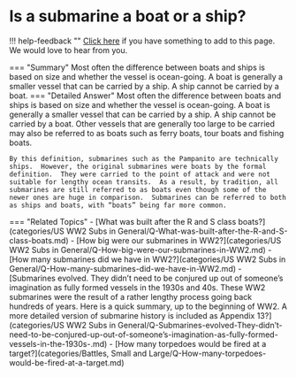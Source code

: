 # Is a submarine a boat or a ship?

!!! help-feedback ""
    [Click here](https://replace.md) if you have something to add to this page. We would love to hear from you.

=== "Summary"
    Most often the difference between boats and ships is based on size and whether the vessel is ocean-going. A boat is generally a smaller vessel that can be carried by a ship. A ship cannot be carried by a boat.
=== "Detailed Answer"
    Most often the difference between boats and ships is based on size and whether the vessel is ocean-going.  A boat is generally a smaller vessel that can be carried by a ship.  A ship cannot be carried by a boat.  Other vessels that are generally too large to be carried may also be referred to as boats such as ferry boats, tour boats and fishing boats.

    By this definition, submarines such as the Pampanito are technically ships.  However, the original submarines were boats by the formal definition.  They were carried to the point of attack and were not suitable for lengthy ocean transits.  As a result, by tradition, all submarines are still referred to as boats even though some of the newer ones are huge in comparison.  Submarines can be referred to both as ships and boats, with “boats” being far more common.
=== "Related Topics"
    - [What was built after the R and S class boats?](categories/US WW2 Subs in General/Q-What-was-built-after-the-R-and-S-class-boats.md)
    - [How big were our submarines in WW2?](categories/US WW2 Subs in General/Q-How-big-were-our-submarines-in-WW2.md)
    - [How many submarines did we have in WW2?](categories/US WW2 Subs in General/Q-How-many-submarines-did-we-have-in-WW2.md)
    - [Submarines evolved.  They didn’t need to be conjured up out of someone’s imagination as fully formed vessels in the 1930s and 40s.  These WW2 submarines were the result of a rather lengthy process going back hundreds of years.  Here is a quick summary, up to the beginning of WW2.  A more detailed version of submarine history is included as Appendix 13?](categories/US WW2 Subs in General/Q-Submarines-evolved-They-didn’t-need-to-be-conjured-up-out-of-someone’s-imagination-as-fully-formed-vessels-in-the-1930s-.md)
    - [How many torpedoes would be fired at a target?](categories/Battles, Small and Large/Q-How-many-torpedoes-would-be-fired-at-a-target.md)
